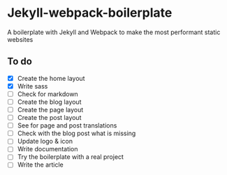 # Jekyll-webpack-boilerplate
A boilerplate with Jekyll and Webpack to make the most performant static websites

## To do
- [x] Create the home layout
- [x] Write sass
- [ ] Check for markdown
- [ ] Create the blog layout
- [ ] Create the page layout
- [ ] Create the post layout
- [ ] See for page and post translations
- [ ] Check with the blog post what is missing
- [ ] Update logo & icon
- [ ] Write documentation
- [ ] Try the boilerplate with a real project
- [ ] Write the article

